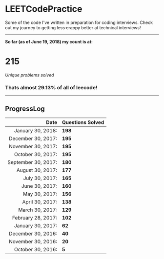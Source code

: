 # LEETCodePractice
Some of the code I've written in preparation for coding interviews. Check out my journey to getting ~~less crappy~~ better at technical interviews!

___

**So far (as of June 19, 2018) my count is at:**   
# 215
*Unique problems solved* 
### Thats almost 29.13% of all of leecode! 
___
## ProgressLog  
| Date | Questions Solved |   
| -: | :- |   
| January 30, 2018: | **198** |   
| December 30, 2017: | **195** |   
| November 30, 2017: | **195** |   
| October 30, 2017: | **195** |   
| September 30, 2017: | **180** |   
| August 30, 2017: | **177** |   
| July 30, 2017: | **165** |   
| June 30, 2017: | **160** |   
| May 30, 2017: | **156** |   
| April 30, 2017: | **138** |   
| March 30, 2017: | **129** |   
| February 28, 2017: | **102** |   
| January 30, 2017: | **62** |   
| December 30, 2016: | **40** |   
| November 30, 2016: | **20** |   
| October 30, 2016: | **5**  |   
